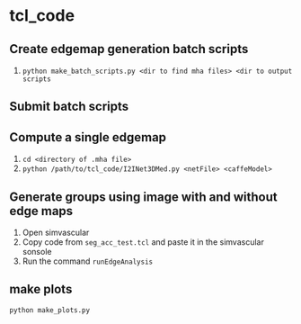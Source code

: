 # tcl_code

## Create edgemap generation batch scripts

1. `python make_batch_scripts.py <dir to find mha files> <dir to output scripts`

## Submit batch scripts

## Compute a single edgemap
1. `cd <directory of .mha file>`
2. `python /path/to/tcl_code/I2INet3DMed.py <netFile> <caffeModel>`

## Generate groups using image with and without edge maps

1. Open simvascular
2. Copy code from `seg_acc_test.tcl` and paste it in the simvascular sonsole
3. Run the command `runEdgeAnalysis`

## make plots

`python make_plots.py`
